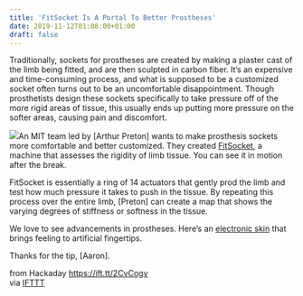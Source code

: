 ```yaml
---
title: 'FitSocket Is A Portal To Better Prostheses'
date: 2019-11-12T01:08:00+01:00
draft: false
---
```


Traditionally, sockets for prostheses are created by making a plaster cast of the limb being fitted, and are then sculpted in carbon fiber. It’s an expensive and time-consuming process, and what is supposed to be a customized socket often turns out to be an uncomfortable disappointment. Though prosthetists design these sockets specifically to take pressure off of the more rigid areas of tissue, this usually ends up putting more pressure on the softer areas, causing pain and discomfort.

[![](https://hackaday.com/wp-content/uploads/2019/11/fitsocket-map.png?w=250)](https://hackaday.com/wp-content/uploads/2019/11/fitsocket-map.png)An MIT team led by \[Arthur Preton\] wants to make prosthesis sockets more comfortable and better customized. They created [FitSocket](https://biomech.media.mit.edu/portfolio_page/socket-fit/), a machine that assesses the rigidity of limb tissue. You can see it in motion after the break.

FitSocket is essentially a ring of 14 actuators that gently prod the limb and test how much pressure it takes to push in the tissue. By repeating this process over the entire limb, \[Preton\] can create a map that shows the varying degrees of stiffness or softness in the tissue.

We love to see advancements in prostheses. Here’s an [electronic skin](https://hackaday.com/2018/06/24/e-dermis-feeling-at-your-prosthetic-fingertips/) that brings feeling to artificial fingertips.

Thanks for the tip, \[Aaron\].

  
  
from Hackaday https://ift.tt/2CvCogv  
via [IFTTT](https://ifttt.com/?ref=da&site=blogger)